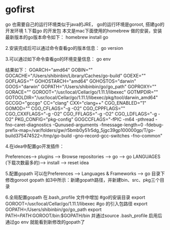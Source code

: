 # gofirst
go 也需要自己的运行环境类似于java的JRE， go的运行环境是goroot,
搭建go的开发环境
1.下载go 的开发包
本文是mac下面使用的homebrew 做的安装，安装最新版本的go版本命令如下：
homebrew install go  

2.安装完成后可以通过命令查看go的版本信息：
go version

3.可以通过如下命令查看go的环境变量信息：
go env

结果如下：
GOARCH="amd64"
GOBIN=""
GOCACHE="/Users/shibinbin/Library/Caches/go-build"
GOEXE=""
GOFLAGS=""
GOHOSTARCH="amd64"
GOHOSTOS="darwin"
GOOS="darwin"
GOPATH="/Users/shibinbin/go/go_path"
GOPROXY=""
GORACE=""
GOROOT="/usr/local/Cellar/go/1.11.1/libexec"
GOTMPDIR=""
GOTOOLDIR="/usr/local/Cellar/go/1.11.1/libexec/pkg/tool/darwin_amd64"
GCCGO="gccgo"
CC="clang"
CXX="clang++"
CGO_ENABLED="1"
GOMOD=""
CGO_CFLAGS="-g -O2"
CGO_CPPFLAGS=""
CGO_CXXFLAGS="-g -O2"
CGO_FFLAGS="-g -O2"
CGO_LDFLAGS="-g -O2"
PKG_CONFIG="pkg-config"
GOGCCFLAGS="-fPIC -m64 -pthread -fno-caret-diagnostics -Qunused-arguments -fmessage-length=0 -fdebug-prefix-map=/var/folders/gw/r5bmb0y51r5dg_5jgc39gp100000gp/T/go-build375474522=/tmp/go-build -gno-record-gcc-switches -fno-common"

4.在idea中配置go开发插件：

Preferences--> plugins --> Browse repositories --> go --> go LANGUAGES (下载次数最多的)--> install --> reset idea 

5.配置gopath
可以在Preferences --> Languages & Frameworks --> go 目录下修改goroot gopath 
如3中所示：新建gopath路径，并新建bin、src、pkg三个目录

6.全局配置gopath
在.bash_profile 文件中增加
#go的安装目录
export GOROOT=/usr/local/Cellar/go/1.11.1/libexec
#go 的引入包路径
export GOPATH=/Users/shibinbin/go/go_path
export PATH=$PATH:$GOROOT/bin:$GOPATH/bin
并通过source .bash_profile 启用后 通过go env 就能看到新修改的gopath了

 
